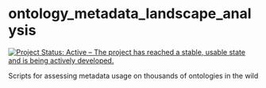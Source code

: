 # ontology_metadata_landscape_analysis 
[![Project Status: Active – The project has reached a stable, usable state and is being actively developed.](https://www.repostatus.org/badges/latest/active.svg)](https://www.repostatus.org/#active)

Scripts for assessing metadata usage on thousands of ontologies in the wild
